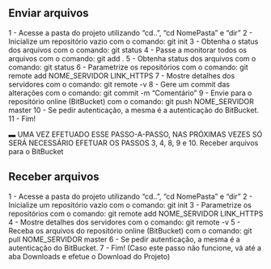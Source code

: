 ## Enviar arquivos
1 - Acesse a pasta do projeto utilizando “cd..”, “cd NomePasta” e “dir”
2 - Inicialize um repositório vazio com o comando: git init
3 - Obtenha o status dos arquivos com o comando: git status
4 - Passe a monitorar todos os arquivos com o comando: git add .
5 - Obtenha status dos arquivos com o comando: git status
6 - Parametrize os repositórios com o comando: git remote add NOME_SERVIDOR LINK_HTTPS
7 - Mostre detalhes dos servidores com o comando: git remote -v
8 - Gere um commit das alterações com o comando: git commit -m “Comentário”
9 - Envie para o repositório online (BitBucket) com o comando: git push NOME_SERVIDOR master
10 - Se pedir autenticação, a mesma é a autenticação do BitBucket.
11 - Fim!

▬ UMA VEZ EFETUADO ESSE PASSO-A-PASSO, NAS PRÓXIMAS VEZES SÓ SERÁ NECESSÁRIO EFETUAR OS PASSOS 3, 4, 8, 9 e 10.
Receber arquivos para o BitBucket

## Receber arquivos
1 - Acesse a pasta do projeto utilizando “cd..”, “cd NomePasta” e “dir”
2 - Inicialize um repositório vazio com o comando: git init
3 - Parametrize os repositórios com o comando: git remote add NOME_SERVIDOR LINK_HTTPS
4 - Mostre detalhes dos servidores com o comando: git remote -v
5 - Receba os arquivos do repositório online (BitBucket) com o comando: git pull NOME_SERVIDOR master
6 - Se pedir autenticação, a mesma é a autenticação do BitBucket.
7 - Fim! (Caso este passo não funcione, vá até a aba Downloads e efetue o Download do Projeto)
